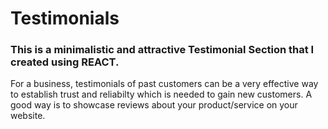 <h1>Testimonials</h1>

<h3>This is a minimalistic and attractive Testimonial Section that I created using REACT.</h3>


<p>For a business, testimonials of past customers can be a very effective way to establish trust and reliabilty which is needed to gain new customers. A good way is to showcase reviews about your product/service on your website.</p>